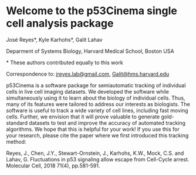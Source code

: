 # Welcome to the p53Cinema single cell analysis package

José Reyes*, Kyle Karhohs*, Galit Lahav

Deparment of Systems Biology, Harvard Medical School, Boston USA

\* These authors contributed equally to this work

Correspondence to: jreyes.lab@gmail.com, Galit@hms.harvard.edu

p53Cinema is a software package for semiautomatic tracking of individual cells in live cell imaging datasets. We developed the software while simultaneously using it to learn about the biology of individual cells. Thus, many of its features were tailored to address our interests as biologists. The software is useful to track a wide variety of cell lines, including fast moving cells. Further, we envision that it will prove valuable to generate gold-standard datasets to test and improve the accuracy of automated tracking algorithms. We hope that this is helpful for your work! If you use this for your research, please cite the paper where we first introduced this tracking method:

Reyes, J., Chen, J.Y., Stewart-Ornstein, J., Karhohs, K.W., Mock, C.S. and Lahav, G. Fluctuations in p53 signaling allow escape from Cell-Cycle arrest. Molecular Cell, 2018 71(4), pp.581-591.
